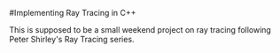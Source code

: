#Implementing Ray Tracing in C++

This is supposed to be a small weekend project on ray tracing following Peter Shirley's Ray Tracing series. 
